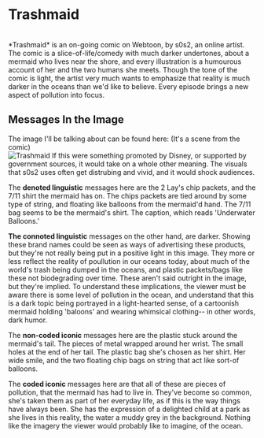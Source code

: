 

# Trashmaid
<br />
*Trashmaid* is an on-going comic on Webtoon, by s0s2, an online artist.
<br />
The comic is a slice-of-life/comedy with much darker undertones, about a mermaid who lives near the shore, and every illustration is a humourous account of her and the two humans she meets. Though the tone of the comic is light, the artist very much wants to emphasize that reality is much darker in the oceans than we'd like to believe. Every episode brings a new aspect of pollution into focus.

## Messages In the Image
The image I'll be talking about can be found here: (It's a scene from the comic) <br />
![Trashmaid](https://www.instagram.com/p/BzQKbIgBZgb/)
If this were something promoted by Disney, or supported by government sources, it would take on a whole other meaning. The visuals that s0s2 uses often get distrubing and vivid, and it would shock audiences.

The **denoted linguistic** messages here are the 2 Lay's chip packets, and the 7/11 shirt the mermaid has on. The chips packets are tied around by some type of string, and floating like balloons from the mermaid'd hand. The 7/11 bag seems to be the mermaid's shirt. The caption, which reads 'Underwater Balloons.'

**The connoted linguistic** messages on the other hand, are darker.
Showing these brand names could be seen as ways of advertising these products, but they're not really being put in a positive light in this image. They more or less reflect the reality of poullution in our oceans today, about much of the world's trash being dumped in the oceans, and plastic packets/bags like these not biodegrading over time. These aren't said outright in the image, but they're implied. To understand these implications, the viewer must be aware there is some level of pollution in the ocean, and understand that this is a dark topic being portrayed in a light-hearted sense, of a cartoonish mermaid holding 'baloons' and wearing whimsical clothing-- in other words, dark humor.

The **non-coded iconic** messages here are the plastic stuck around the mermaid's tail. The pieces of metal wrapped around her wrist. The small holes at the end of her tail. The plastic bag she's chosen as her shirt. Her wide smile, and the two floating chip bags on string that act like sort-of balloons.

The **coded iconic** messages here are that all of these are pieces of pollution, that the mermaid has had to live in. They've become so common, she's taken them as part of her everyday life, as if this is the way things have always been. She has the expression of a delighted child at a park as she lives in this reality, the water a muddy grey in the background. Nothing like the imagery the viewer would probably like to imagine, of the ocean.
